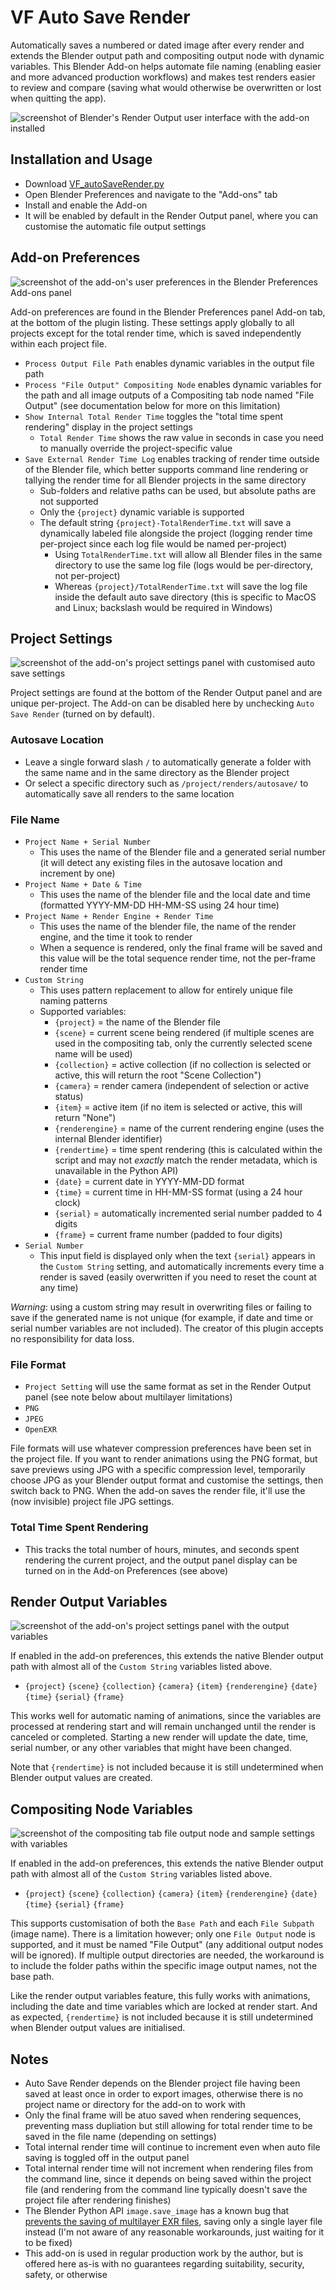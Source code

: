 # VF Auto Save Render

Automatically saves a numbered or dated image after every render and extends the Blender output path and compositing output node with dynamic variables. This Blender Add-on helps automate file naming (enabling easier and more advanced production workflows) and makes test renders easier to review and compare (saving what would otherwise be overwritten or lost when quitting the app).

![screenshot of Blender's Render Output user interface with the add-on installed](images/screenshot.png)

## Installation and Usage
- Download [VF_autoSaveRender.py](https://raw.githubusercontent.com/jeinselenVF/VF-BlenderAutoSaveRender/main/VF_autoSaveRender.py)
- Open Blender Preferences and navigate to the "Add-ons" tab
- Install and enable the Add-on
- It will be enabled by default in the Render Output panel, where you can customise the automatic file output settings

## Add-on Preferences

![screenshot of the add-on's user preferences in the Blender Preferences Add-ons panel](images/screenshot1.png)

Add-on preferences are found in the Blender Preferences panel Add-on tab, at the bottom of the plugin listing. These settings apply globally to all projects except for the total render time, which is saved independently within each project file.

- `Process Output File Path` enables dynamic variables in the output file path
- `Process "File Output" Compositing Node` enables dynamic variables for the path and all image outputs of a Compositing tab node named "File Output" (see documentation below for more on this limitation)
- `Show Internal Total Render Time` toggles the "total time spent rendering" display in the project settings
  - `Total Render Time` shows the raw value in seconds in case you need to manually override the project-specific value
- `Save External Render Time Log` enables tracking of render time outside of the Blender file, which better supports command line rendering or tallying the render time for all Blender projects in the same directory
  - Sub-folders and relative paths can be used, but absolute paths are not supported
  - Only the `{project}` dynamic variable is supported
  - The default string `{project}-TotalRenderTime.txt` will save a dynamically labeled file alongside the project (logging render time per-project since each log file would be named per-project)
    - Using `TotalRenderTime.txt` will allow all Blender files in the same directory to use the same log file (logs would be per-directory, not per-project)
    - Whereas `{project}/TotalRenderTime.txt` will save the log file inside the default auto save directory (this is specific to MacOS and Linux; backslash would be required in Windows)

## Project Settings

![screenshot of the add-on's project settings panel with customised auto save settings](images/screenshot2.png)

Project settings are found at the bottom of the Render Output panel and are unique per-project. The Add-on can be disabled here by unchecking `Auto Save Render` (turned on by default).

### Autosave Location

- Leave a single forward slash `/` to automatically generate a folder with the same name and in the same directory as the Blender project
- Or select a specific directory such as `/project/renders/autosave/` to automatically save all renders to the same location

### File Name

- `Project Name + Serial Number`
  - This uses the name of the Blender file and a generated serial number (it will detect any existing files in the autosave location and increment by one)
- `Project Name + Date & Time`
  - This uses the name of the blender file and the local date and time (formatted YYYY-MM-DD HH-MM-SS using 24 hour time)
- `Project Name + Render Engine + Render Time`
  - This uses the name of the blender file, the name of the render engine, and the time it took to render
  - When a sequence is rendered, only the final frame will be saved and this value will be the total sequence render time, not the per-frame render time
- `Custom String`
  - This uses pattern replacement to allow for entirely unique file naming patterns
  - Supported variables:
    - `{project}` = the name of the Blender file
    - `{scene}` = current scene being rendered (if multiple scenes are used in the compositing tab, only the currently selected scene name will be used)
    - `{collection}` = active collection (if no collection is selected or active, this will return the root "Scene Collection")
    - `{camera}` = render camera (independent of selection or active status)
    - `{item}` = active item (if no item is selected or active, this will return "None")
    - `{renderengine}` = name of the current rendering engine (uses the internal Blender identifier)
    - `{rendertime}` = time spent rendering (this is calculated within the script and may not _exactly_ match the render metadata, which is unavailable in the Python API)
    - `{date}` = current date in YYYY-MM-DD format
    - `{time}` = current time in HH-MM-SS format (using a 24 hour clock)
    - `{serial}` = automatically incremented serial number padded to 4 digits
    - `{frame}` = current frame number (padded to four digits)
- `Serial Number`
  - This input field is displayed only when the text `{serial}` appears in the `Custom String` setting, and automatically increments every time a render is saved (easily overwritten if you need to reset the count at any time)

_Warning_: using a custom string may result in overwriting files or failing to save if the generated name is not unique (for example, if date and time or serial number variables are not included). The creator of this plugin accepts no responsibility for data loss.

### File Format

- `Project Setting` will use the same format as set in the Render Output panel (see note below about multilayer limitations)
- `PNG`
- `JPEG`
- `OpenEXR`

File formats will use whatever compression preferences have been set in the project file. If you want to render animations using the PNG format, but save previews using JPG with a specific compression level, temporarily choose JPG as your Blender output format and customise the settings, then switch back to PNG. When the add-on saves the render file, it'll use the (now invisible) project file JPG settings.

### Total Time Spent Rendering

- This tracks the total number of hours, minutes, and seconds spent rendering the current project, and the output panel display can be turned on in the Add-on Preferences (see above)

## Render Output Variables

![screenshot of the add-on's project settings panel with the output variables](images/screenshot3.png)

If enabled in the add-on preferences, this extends the native Blender output path with almost all of the `Custom String` variables listed above.

- `{project}` `{scene}` `{collection}` `{camera}` `{item}` `{renderengine}` `{date}` `{time}` `{serial}` `{frame}`

This works well for automatic naming of animations, since the variables are processed at rendering start and will remain unchanged until the render is canceled or completed. Starting a new render will update the date, time, serial number, or any other variables that might have been changed.

Note that `{rendertime}` is not included because it is still undetermined when Blender output values are created.

## Compositing Node Variables

![screenshot of the compositing tab file output node and sample settings with variables](images/screenshot4.png)

If enabled in the add-on preferences, this extends the native Blender output path with almost all of the `Custom String` variables listed above.

- `{project}` `{scene}` `{collection}` `{camera}` `{item}` `{renderengine}` `{date}` `{time}` `{serial}` `{frame}`

This supports customisation of both the `Base Path` and each `File Subpath` (image name). There is a limitation however; only one `File Output` node is supported, and it must be named "File Output" (any additional output nodes will be ignored). If multiple output directories are needed, the workaround is to include the folder paths within the specific image output names, not the base path.

Like the render output variables feature, this fully works with animations, including the date and time variables which are locked at render start. And as expected, `{rendertime}` is not included because it is still undetermined when Blender output values are initialised.

## Notes

- Auto Save Render depends on the Blender project file having been saved at least once in order to export images, otherwise there is no project name or directory for the add-on to work with
- Only the final frame will be atuo saved when rendering sequences, preventing mass dupliation but still allowing for total render time to be saved in the file name (depending on settings)
- Total internal render time will continue to increment even when auto file saving is toggled off in the output panel
- Total internal render time will not increment when rendering files from the command line, since it depends on being saved within the project file (and rendering from the command line typically doesn't save the project file after rendering finishes)
- The Blender Python API `image.save_image` has a known bug that [prevents the saving of multilayer EXR files](https://developer.blender.org/T71087), saving only a single layer file instead (I'm not aware of any reasonable workarounds, just waiting for it to be fixed)
- This add-on is used in regular production work by the author, but is offered here as-is with no guarantees regarding suitability, security, safety, or otherwise